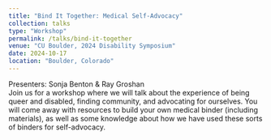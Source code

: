 ```yaml
---
title: "Bind It Together: Medical Self-Advocacy"
collection: talks
type: "Workshop"
permalink: /talks/bind-it-together
venue: "CU Boulder, 2024 Disability Symposium"
date: 2024-10-17
location: "Boulder, Colorado"
---
```

Presenters: Sonja Benton & Ray Groshan<br/> 
Join us for a workshop where we will talk about the experience of being queer and disabled, finding community, and advocating for ourselves. You will come away with resources to build your own medical binder (including materials), as well as some knowledge about how we have used these sorts of binders for self-advocacy. 